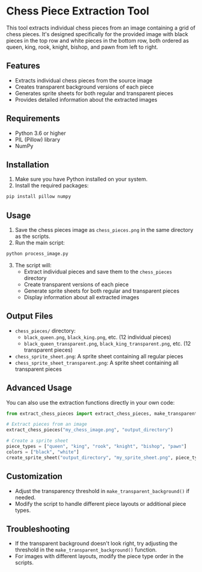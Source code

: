 # Chess Piece Extraction Tool

This tool extracts individual chess pieces from an image containing a grid of chess pieces. It's designed specifically for the provided image with black pieces in the top row and white pieces in the bottom row, both ordered as queen, king, rook, knight, bishop, and pawn from left to right.

## Features

- Extracts individual chess pieces from the source image
- Creates transparent background versions of each piece
- Generates sprite sheets for both regular and transparent pieces
- Provides detailed information about the extracted images

## Requirements

- Python 3.6 or higher
- PIL (Pillow) library
- NumPy

## Installation

1. Make sure you have Python installed on your system.
2. Install the required packages:

```bash
pip install pillow numpy
```

## Usage

1. Save the chess pieces image as `chess_pieces.png` in the same directory as the scripts.
2. Run the main script:

```bash
python process_image.py
```

3. The script will:
   - Extract individual pieces and save them to the `chess_pieces` directory
   - Create transparent versions of each piece
   - Generate sprite sheets for both regular and transparent pieces
   - Display information about all extracted images

## Output Files

- `chess_pieces/` directory:
  - `black_queen.png`, `black_king.png`, etc. (12 individual pieces)
  - `black_queen_transparent.png`, `black_king_transparent.png`, etc. (12 transparent pieces)
- `chess_sprite_sheet.png`: A sprite sheet containing all regular pieces
- `chess_sprite_sheet_transparent.png`: A sprite sheet containing all transparent pieces

## Advanced Usage

You can also use the extraction functions directly in your own code:

```python
from extract_chess_pieces import extract_chess_pieces, make_transparent_background, create_sprite_sheet

# Extract pieces from an image
extract_chess_pieces("my_chess_image.png", "output_directory")

# Create a sprite sheet
piece_types = ["queen", "king", "rook", "knight", "bishop", "pawn"]
colors = ["black", "white"]
create_sprite_sheet("output_directory", "my_sprite_sheet.png", piece_types, colors)
```

## Customization

- Adjust the transparency threshold in `make_transparent_background()` if needed.
- Modify the script to handle different piece layouts or additional piece types.

## Troubleshooting

- If the transparent background doesn't look right, try adjusting the threshold in the `make_transparent_background()` function.
- For images with different layouts, modify the piece type order in the scripts. 
